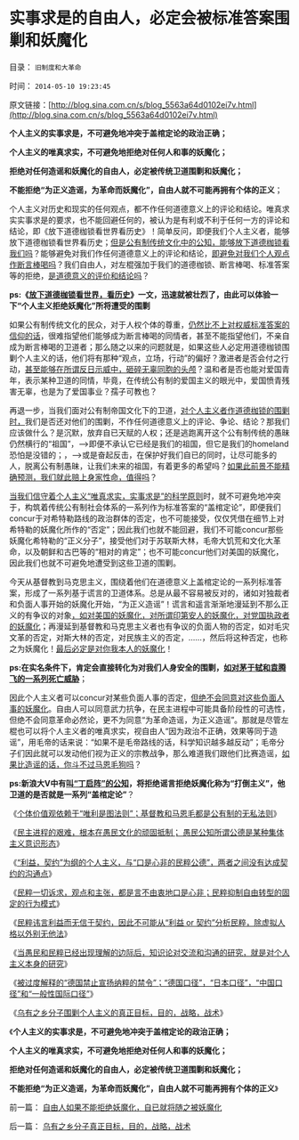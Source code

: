 # 实事求是的自由人，必定会被标准答案围剿和妖魔化

目录： `旧制度和大革命` 

时间： `2014-05-10 19:23:45` 

原文链接：[http://blog.sina.com.cn/s/blog_5563a64d0102ei7v.html](http://blog.sina.com.cn/s/blog_5563a64d0102ei7v.html)

**个人主义的实事求是，不可避免地冲突于盖棺定论的政治正确；**

**个人主义的唯真求实，不可避免地拒绝对任何人和事的妖魔化；**

**拒绝对任何造谣和妖魔化的自由人，必定被传统卫道围剿和妖魔化；**

**不能拒绝“为正义造谣，为革命而妖魔化”，自由人就不可能再拥有个体的正义**；

个人主义对历史和现实的任何观点，都不作任何道德意义上的评论和结论。唯真求实实事求是的要求，也不能回避任何的，被认为是有利或不利于任何一方的评论和结论，即《放下道德枷锁看世界看历史》！简单反问，即便我们个人主义者，能够放下道德枷锁看世界看历史；[但是公有制传统文化中的公知，能够放下道德枷锁看我们吗](../../../2011/11/1/本来普通人，何处惹道德？.md)？能够避免对我们作任何道德意义上的评论和结论，[即避免对我们个人观点作断言棒喝吗](../../../2014/4/20/外国文化的眼中，中国文化断言棒喝和谦虚的虚伪.md)？我们自由人，对左棍强加于我们的道德枷锁、断言棒喝、标准答案等的拒绝，[是道德意义的评价和结论吗](../../../2009/12/14/不要和信念争论.md)？

**ps:《[放下道德枷锁看世界，看历史](http://darthvad.blog.163.com/blog/static/53399470201061492537131/)》一文，迅速就被壮烈了，由此可以体验一下“个人主义拒绝妖魔化”所将遭受的围剿**

如果公有制传统文化的民众，对于人权个体的尊重，[仍然比不上对权威标准答案的信仰的话](../../../2014/4/8/从断言棒喝，到下毒杀人，大革命的左棍本能.md)，很难指望他们能够成为断言棒喝的同情者，甚至不能指望他们，不亲自成为断言棒喝的卫道者；那么随之以来的问题就是，如果这些人必定用道德枷锁围剿个人主义的话，他们将有那种“观点，立场，行动”的偏好？激进者是否会付之行动，[甚至能够在所谓反日示威中，砸碎无辜同胞的头颅](../../../2012/9/26/令人发指的暴行都是民粹氛围中偶发的激情；.md)？温和者是否也能对爱国青年，表示某种卫道的同情，毕竟，在传统公有制的爱国主义的眼光中，爱国愤青残害无辜，也是为了爱国事业？孺子可教也？

再退一步，当我们面对公有制帝国文化下的卫道，[对个人主义者作道德枷锁的围剿时，](../../../2014/4/10/左棍断言棒喝的威力，在于侵犯最基本人权的无理手.md)我们是否还对他们的围剿，不作任何道德意义上的评论、争论、结论？那我们应该做什么？是沉默，放弃自已天赋的人权；还是逃跑离开这个公有制传统的愚昧仍然横行的“祖国”，——>即便不承认它已经是我们的祖国，但它是我们的homeland恐怕是没错的；，——>或是奋起反击，在保护好我们自已的同时，让尽可能多的人，脱离公有制愚昧，让我们未来的祖国，有着更多的希望吗？[如果此前景不能精确预测，我们就此赔上身家性命，值得吗](../../../2010/1/9/revolution不是革命，不需要流血牺牲.md)？

[当我们信守着个人主义“唯真求实，实事求是”的科学原则](../../../2014/4/3/“左”会越来越蠢，逻辑劣势最终将转化成知识劣势.md)时，就不可避免地冲突于，构筑着传统公有制社会体系的一系列作为标准答案的“盖棺定论”，即便我们concur于对希特勒路线的政治群体的否定，也不可能接受，仅仅凭借在细节上对希特勒的妖魔化所作的“否定”；因此我们也就不能回避，我们不可能concur那些妖魔化希特勒的“正义分子”，接受他们对于苏联斯大林，毛帝大饥荒和文化大革命，以及朝鲜和古巴等的“相对的肯定”；也不可能concur他们对美国的妖魔化，因此我们也就不可避免地遭受到这些卫道的围剿。

今天从基督教到马克思主义，围绕着他们在道德意义上盖棺定论的一系列标准答案，形成了一系列基于谎言的卫道体系。总是从最不容易被反对的，诸如对独裁者和负面人事开始的妖魔化开始，“为正义造谣”！谎言和遥言渐渐地漫延到不那么正义的有争议的对象[，如对美国的妖魔化，对所谓印第安人的妖魔化，对党国执政者的妖魔化](../../../2012/12/15/妖魔化美国和政府都是马克思主义的革命思维；.md)；再漫延到基督教和马克思主义者也有争议的负面人物的否定，如对毛灾文革的否定，对斯大林的否定，对民族主义的否定，……，然后将这种否定，也称之为妖魔化！[最后必定是对你我本人的妖魔化](../../../2014/5/8/被过度解释的“德国禁止宣扬纳粹”，历史口径的国际惯例和中国特色.md)！

**ps:在实名条件下，肯定会直接转化为对我们人身安全的围剿，[如对茅于轼和袁腾飞的一系列死亡威胁](../../../2010/5/17/袁腾飞绝没有人身攻击却遭毛派人身攻击.md)**；

因此个人主义者可以concur对某些负面人事的否定，[但绝不会同意对这些负面人事的妖魔化](../../../2014/2/22/敌对意形态不可以“反政府”，拒绝“妖魔化”.md)。自由人可以同意武力抗争，在民主进程中可能具备阶段性的可选性，但绝不会同意革命必然论，更不为同意“为革命造谣，为正义造谣”。那就是尽管左棍也可以将个人主义者的唯真求实，视自由人“因为政治不正确，效果等同于造谣”，用毛帝的话来说：“如果不是毛帝路线的话，科学知识越多越反动”；毛帝分子们因此就可以发动他们视为正义的宗教战争，那么难道我们跟他们比赛造谣，[如果比造谣的话，你斗不过马恩毛狗吗](../../../2011/11/1/垄断的传媒一直享有造谣的特许权.md)？

**ps:新浪大V中有[叫“丁启阵”的公知](http://photo.blog.sina.com.cn/dingqizhen)，将拒绝谣言拒绝妖魔化称为“打倒主义”，他卫道的是否就是一系列“盖棺定论”**？

《[个体价值观依赖于“唯利是图法则”；基督教和马恩毛都是公有制的无私法则](../../../2014/5/1/看病难看病贵，因为中国的非公医疗的制度成本惊人.md)》

《[民主进程的艰难，根本在愚民文化的顽固抵制；
愚民公知所谓公德是某种集体主义意识形态](../../../2014/5/3/民主进程的艰难，根本在愚民文化的顽固抵制.md)》

《[“利益，契约”为纲的个人主义，与“口是心非的民粹公德”，两者之间没有达成契约的沟通点](../../../2014/5/4/民粹抵制任何契约！民粹诉求与自已无关，也与任何约法无关.md)》

《[民粹一切诉求，观点和主张，都是言不由衷地口是心非；民粹抑制自由转型的固定的行为模式](../../../2014/5/5/民粹一切诉求，观点和主张，都是言不由衷地口是心非；.md)》

《[民粹讳言利益而无信于契约，因此不可能从“利益
or 契约”分析民粹，除虚拟人格以外别无他法](../../../2014/5/6/民粹只是口是心非，民粹必定有自利的利益.md)》

《[当愚民和民粹已经出现理解的边际后，知识论对交流和沟通的研究，就是对个人主义本身的研究](../../../2014/5/7/民粹的主义就是反民主，如何令中国民主就能前进一大步；.md)》

《[被过度解释的“德国禁止宣扬纳粹的禁令”；“德国口径”，“日本口径”，“中国口径”和“一般性国际口径”](../../../2014/5/8/被过度解释的“德国禁止宣扬纳粹”，历史口径的国际惯例和中国特色.md)》

《[乌有之乡分子围剿个人主义的真正目标，目的，战略，战术](http://blog.sina.com.cn/u/3996685070)》

《**个人主义的实事求是，不可避免地冲突于盖棺定论的政治正确；**

**个人主义的唯真求实，不可避免地拒绝对任何人和事的妖魔化；**

**拒绝对任何造谣和妖魔化的自由人，必定被传统卫道围剿和妖魔化；**

**不能拒绝“为正义造谣，为革命而妖魔化”，自由人就不可能再拥有个体的正义**》

前一篇： [自由人如果不能拒绝妖魔化，自已就将随之被妖魔化](../../../2014/5/11/自由人如果不能拒绝妖魔化，自已就将随之被妖魔化.md)

后一篇： [乌有之乡分子真正目标，目的，战略，战术](../../../2014/5/9/乌有之乡分子真正目标，目的，战略，战术.md)

